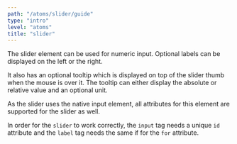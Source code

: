 ```yaml
---
path: "/atoms/slider/guide"
type: "intro"
level: "atoms"
title: "slider"
---
```


The slider element can be used for numeric input. Optional labels can be displayed on the left or the right.

It also has an optional tooltip which is displayed on top of the slider thumb when the mouse is over it. 
The tooltip can either display the absolute or relative value and an optional unit.

As the slider uses the native input element, all attributes for this element are supported for the slider as well.

<div class="frontend-kit__notification a-notification -warning"><i class="a-ui-icon a-ui-icon--ui-ic-warning"></i><div class="a-notification__content">
    In order for the <code>slider</code> to work correctly, the <code>input</code> tag needs a unique <code>id</code> attribute and the <code>label</code> tag needs the same if for the <code>for</code> attribute.
</div></div>
